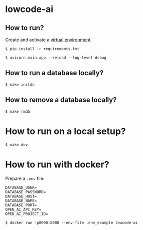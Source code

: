 # lowcode-ai

## How to run?

Create and activate a [virtual environment](https://docs.python.org/3/library/venv.html).


```
$ pip install -r requirements.txt
```

```
$ uvicorn main:app --reload --log-level debug
```

## How to run a database locally?

```
$ make initdb
```

## How to remove a database locally?

```
$ make rmdb
```

# How to run on a local setup?

```
$ make dev
```

# How to run with docker?

Prepare a `.env` file:
```
DATABASE_USER=
DATABASE_PASSWORD=
DATABASE_HOST=
DATABASE_NAME=
DATABASE_PORT=
OPEN_AI_API_KEY=
OPEN_AI_PROJECT_ID=
```

```
$ docker run -p8000:8000 --env-file .env_example lowcode-ai
```